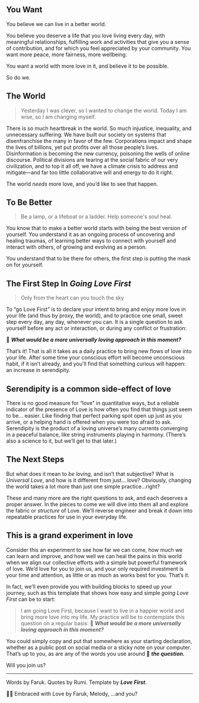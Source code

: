 ## You Want
You believe we can live in a better world.

You believe you deserve a life that you love living every day, with meaningful relationships, fulfilling work and activities that give you a sense of contribution, and for which you feel appreciated by your community. 
You want more peace, more fairness, more wellbeing.

You want a world with more love in it, and believe it to be possible.

So do we.

## The World
> Yesterday I was clever, so I wanted to change the world. Today I am wise, so I am changing myself.

There is so much heartbreak in the world. So much injustice, inequality, and unnecessary suffering. We have built our society on systems that disenfranchise the many in favor of the few. Corporations impact and shape the lives of billions, yet put profits over all those people’s lives. Disinformation is becoming the new currency, poisoning the wells of online discourse. Political divisions are tearing at the social fabric of our very civilization, and to top it all off, we have a climate crisis to address and mitigate—and far too little collaborative will and energy to do it right.

The world *needs* more love, and you’d like to see that happen.

## To Be Better
> Be a lamp, or a lifeboat or a ladder. Help someone's soul heal.

You know that to make a better world starts with being the best version of yourself. You understand it as an ongoing process of uncovering and healing traumas, of learning better ways to connect with yourself and interact with others, of growing and evolving as a person. 

You understand that to be there for others, the first step is putting the mask on for yourself.

## The First Step In *Going Love First*
> Only from the heart can you touch the sky

To “go Love First” is to declare your intent to bring and enjoy more love in your life (and thus by proxy, the world), and to practice one small, sweet step every day, any day, whenever you can. It is a single question to ask yourself before any act or interaction, or during any conflict or frustration:

💖 ***What would be a more universally loving approach in this moment?***

That’s it! That is all it takes as a daily practice to bring new flows of love into your life. After some time your conscious effort will become unconscious habit, if it isn’t already, and you'll find that something curious will happen: an increase in serendipity.

## Serendipity is a common side-effect of love
There is no good measure for “love” in quantitative ways, but a reliable indicator of the presence of Love is how often you find that things just seem to be… easier. Like finding that perfect parking spot open up just as you arrive, or a helping hand is offered when you were too afraid to ask. Serendipity is the product of a loving universe’s many currents converging in a peaceful balance, like string instruments playing in harmony. (There’s also a science to it, but we’ll get to that later.)

## The Next Steps

But what does it mean to *be loving*, and isn’t that subjective? What is *Universal Love*, and how is it different from just… love?  Obviously, changing the world takes a lot more than just one simple practice…right?

These and many more are the right questions to ask, and each deserves a proper answer. In the pieces to come we will dive into them all and explore the fabric or *structure* of Love. We’ll reverse engineer and break it down into repeatable practices for use in your everyday life.

## This is a grand experiment in love

Consider this an experiment to see how far we can come, how much we can learn and improve, and how well we can heal the pains in this world when we align our collective efforts with a simple but powerful framework of love. We’d love for you to join us, and your only required investment is your time and attention, as little or as much as works best for you. That’s it.

In fact, we’ll even provide you with building blocks to speed up your journey, such as this template that shows how easy and simple *going Love First* can be to start:

> I am going Love First, because I want to live in a happier world and bring more love into my life. My practice will be to contemplate this question on a regular basis:
> 💖 ***What would be a more universally loving approach in this moment?***

You could simply copy and put that somewhere as your starting declaration, whether as a public post on social media or a sticky note on your computer. That’s up to you, as are any of the words you use around 💖 ***the question.***

Will you join us?

---
Words by Faruk. Quotes by Rumi. Template by ***Love First***.

🧩💖 Embraced with Love by Faruk, Melody, …and you?

